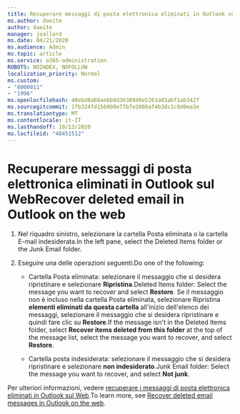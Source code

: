 ```yaml
---
title: Recuperare messaggi di posta elettronica eliminati in Outlook sul Web
ms.author: daeite
author: daeite
manager: joallard
ms.date: 04/21/2020
ms.audience: Admin
ms.topic: article
ms.service: o365-administration
ROBOTS: NOINDEX, NOFOLLOW
localization_priority: Normal
ms.custom:
- "8000011"
- "1996"
ms.openlocfilehash: 40ebd8a68aebb8d3638940e5263a03abf1ab342f
ms.sourcegitcommit: 1fb324fd156008e77b7e2008af4b3dc1c0d0ea3e
ms.translationtype: MT
ms.contentlocale: it-IT
ms.lasthandoff: 10/13/2020
ms.locfileid: "48451512"
---
```

# <a name="recover-deleted-email-in-outlook-on-the-web"></a><span data-ttu-id="8ce56-102">Recuperare messaggi di posta elettronica eliminati in Outlook sul Web</span><span class="sxs-lookup"><span data-stu-id="8ce56-102">Recover deleted email in Outlook on the web</span></span>

1. <span data-ttu-id="8ce56-103">Nel riquadro sinistro, selezionare la cartella Posta eliminata o la cartella E-mail indesiderata.</span><span class="sxs-lookup"><span data-stu-id="8ce56-103">In the left pane, select the Deleted Items folder or the Junk Email folder.</span></span>

2. <span data-ttu-id="8ce56-104">Eseguire una delle operazioni seguenti:</span><span class="sxs-lookup"><span data-stu-id="8ce56-104">Do one of the following:</span></span>

    - <span data-ttu-id="8ce56-105">Cartella Posta eliminata: selezionare il messaggio che si desidera ripristinare e selezionare **Ripristina**.</span><span class="sxs-lookup"><span data-stu-id="8ce56-105">Deleted Items folder: Select the message you want to recover and select **Restore**.</span></span> <span data-ttu-id="8ce56-106">Se il messaggio non è incluso nella cartella Posta eliminata, selezionare Ripristina **elementi eliminati da questa cartella** all'inizio dell'elenco dei messaggi, selezionare il messaggio che si desidera ripristinare e quindi fare clic su **Restore**.</span><span class="sxs-lookup"><span data-stu-id="8ce56-106">If the message isn't in the Deleted Items folder, select **Recover items deleted from this folder** at the top of the message list, select the message you want to recover, and select **Restore**.</span></span>

    - <span data-ttu-id="8ce56-107">Cartella posta indesiderata: selezionare il messaggio che si desidera ripristinare e selezionare **non indesiderato**.</span><span class="sxs-lookup"><span data-stu-id="8ce56-107">Junk Email folder: Select the message you want to recover, and select **Not junk**.</span></span>

<span data-ttu-id="8ce56-108">Per ulteriori informazioni, vedere [recuperare i messaggi di posta elettronica eliminati in Outlook sul Web](https://support.office.com/article/a8ca78ac-4721-4066-95dd-571842e9fb11).</span><span class="sxs-lookup"><span data-stu-id="8ce56-108">To learn more, see [Recover deleted email messages in Outlook on the web](https://support.office.com/article/a8ca78ac-4721-4066-95dd-571842e9fb11).</span></span>
